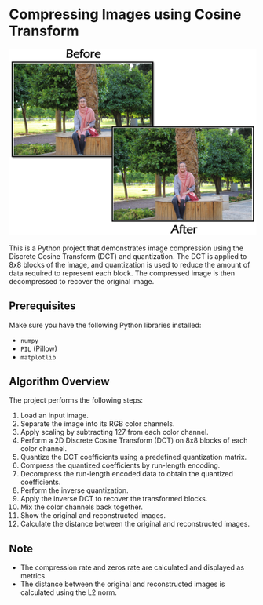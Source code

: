 # Compressing Images using Cosine Transform

!["**Note:Before compression, the file size was 31 MB, and after compression, it reduced to 10 MB.** "](pic.png)


This is a Python project that demonstrates image compression using the Discrete Cosine Transform (DCT) and quantization. The DCT is applied to 8x8 blocks of the image, and quantization is used to reduce the amount of data required to represent each block. The compressed image is then decompressed to recover the original image.

## Prerequisites

Make sure you have the following Python libraries installed:

- `numpy`
- `PIL` (Pillow)
- `matplotlib`
  
## Algorithm Overview

The project performs the following steps:

1. Load an input image.
2. Separate the image into its RGB color channels.
3. Apply scaling by subtracting 127 from each color channel.
4. Perform a 2D Discrete Cosine Transform (DCT) on 8x8 blocks of each color channel.
5. Quantize the DCT coefficients using a predefined quantization matrix.
6. Compress the quantized coefficients by run-length encoding.
7. Decompress the run-length encoded data to obtain the quantized coefficients.
8. Perform the inverse quantization.
9. Apply the inverse DCT to recover the transformed blocks.
10. Mix the color channels back together.
11. Show the original and reconstructed images.
12. Calculate the distance between the original and reconstructed images.

## Note

- The compression rate and zeros rate are calculated and displayed as metrics.
- The distance between the original and reconstructed images is calculated using the L2 norm.

